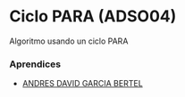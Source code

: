 # Ciclo PARA (ADSO04)

Algoritmo usando un ciclo PARA

### Aprendices

- [ANDRES DAVID GARCIA BERTEL]()
